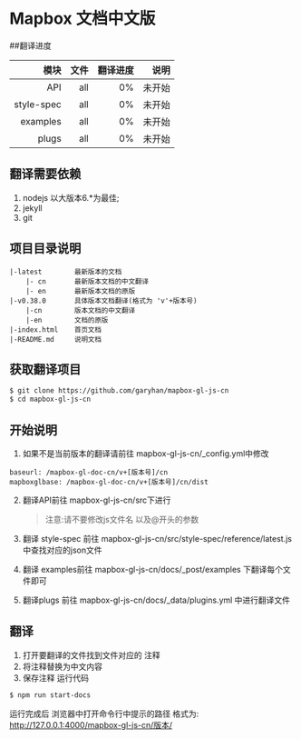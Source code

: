 # Mapbox 文档中文版

##翻译进度

|模块|文件|翻译进度|说明|
|---:|----:|------:|-------:|
|API|all|0%|未开始|
|style-spec|all|0%|未开始|
|examples|all|0%|未开始|
|plugs|all|0%|未开始|

## 翻译需要依赖
1. nodejs 以大版本6.*为最佳;
2. jekyll
3. git 

## 项目目录说明
```
|-latest        最新版本的文档
    |- cn       最新版本文档的中文翻译
    |- en       最新版本文档的原版
|-v0.38.0       具体版本文档翻译(格式为 'v'+版本号)
    |-cn        版本文档的中文翻译
    |-en        文档的原版
|-index.html    首页文档
|-README.md     说明文档
```

## 获取翻译项目
```bash
$ git clone https://github.com/garyhan/mapbox-gl-js-cn
$ cd mapbox-gl-js-cn
```

## 开始说明
1. 如果不是当前版本的翻译请前往 mapbox-gl-js-cn/_config.yml中修改
```
baseurl: /mapbox-gl-doc-cn/v+[版本号]/cn
mapboxglbase: /mapbox-gl-doc-cn/v+[版本号]/cn/dist
```

2. 翻译API前往 mapbox-gl-js-cn/src下进行
    > 注意:请不要修改js文件名 以及@开头的参数

3. 翻译 style-spec 前往 mapbox-gl-js-cn/src/style-spec/reference/latest.js 中查找对应的json文件

4. 翻译 examples前往  mapbox-gl-js-cn/docs/_post/examples 下翻译每个文件即可

5. 翻译plugs 前往 mapbox-gl-js-cn/docs/_data/plugins.yml 中进行翻译文件

## 翻译
1. 打开要翻译的文件找到文件对应的 注释
2. 将注释替换为中文内容
3. 保存注释 
运行代码

```bash
$ npm run start-docs
```

运行完成后 浏览器中打开命令行中提示的路径
格式为: http://127.0.0.1:4000/mapbox-gl-js-cn/版本/